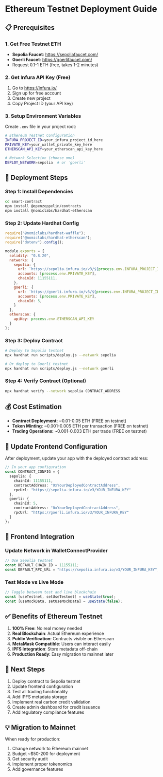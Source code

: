 # Ethereum Testnet Deployment Guide

## 📋 Prerequisites

### 1. Get Free Testnet ETH
- **Sepolia Faucet**: https://sepoliafaucet.com/
- **Goerli Faucet**: https://goerlifaucet.com/
- Request 0.1-1 ETH (free, takes 1-2 minutes)

### 2. Get Infura API Key (Free)
1. Go to https://infura.io/
2. Sign up for free account
3. Create new project
4. Copy Project ID (your API key)

### 3. Setup Environment Variables
Create `.env` file in your project root:

```bash
# Ethereum Testnet Configuration
INFURA_PROJECT_ID=your_infura_project_id_here
PRIVATE_KEY=your_wallet_private_key_here
ETHERSCAN_API_KEY=your_etherscan_api_key_here

# Network Selection (choose one)
DEPLOY_NETWORK=sepolia  # or 'goerli'
```

## 🚀 Deployment Steps

### Step 1: Install Dependencies
```bash
cd smart-contract
npm install @openzeppelin/contracts
npm install @nomiclabs/hardhat-etherscan
```

### Step 2: Update Hardhat Config
```javascript
require("@nomiclabs/hardhat-waffle");
require("@nomiclabs/hardhat-etherscan");
require("dotenv").config();

module.exports = {
  solidity: "0.8.20",
  networks: {
    sepolia: {
      url: `https://sepolia.infura.io/v3/${process.env.INFURA_PROJECT_ID}`,
      accounts: [process.env.PRIVATE_KEY],
      chainId: 11155111,
    },
    goerli: {
      url: `https://goerli.infura.io/v3/${process.env.INFURA_PROJECT_ID}`,
      accounts: [process.env.PRIVATE_KEY], 
      chainId: 5,
    }
  },
  etherscan: {
    apiKey: process.env.ETHERSCAN_API_KEY
  }
};
```

### Step 3: Deploy Contract
```bash
# Deploy to Sepolia testnet
npx hardhat run scripts/deploy.js --network sepolia

# Or deploy to Goerli testnet  
npx hardhat run scripts/deploy.js --network goerli
```

### Step 4: Verify Contract (Optional)
```bash
npx hardhat verify --network sepolia CONTRACT_ADDRESS
```

## 💰 Cost Estimation
- **Contract Deployment**: ~0.01-0.05 ETH (FREE on testnet)
- **Token Minting**: ~0.001-0.005 ETH per transaction (FREE on testnet)
- **Trading Operations**: ~0.001-0.003 ETH per trade (FREE on testnet)

## 🔧 Update Frontend Configuration

After deployment, update your app with the deployed contract address:

```typescript
// In your app configuration
const CONTRACT_CONFIG = {
  sepolia: {
    chainId: 11155111,
    contractAddress: "0xYourDeployedContractAddress",
    rpcUrl: "https://sepolia.infura.io/v3/YOUR_INFURA_KEY"
  },
  goerli: {
    chainId: 5, 
    contractAddress: "0xYourDeployedContractAddress",
    rpcUrl: "https://goerli.infura.io/v3/YOUR_INFURA_KEY"
  }
};
```

## 📱 Frontend Integration

### Update Network in WalletConnectProvider
```typescript
// Use Sepolia testnet
const DEFAULT_CHAIN_ID = 11155111;
const DEFAULT_RPC_URL = "https://sepolia.infura.io/v3/YOUR_INFURA_KEY";
```

### Test Mode vs Live Mode
```typescript
// Toggle between test and live blockchain
const [useTestnet, setUseTestnet] = useState(true);
const [useMockData, setUseMockData] = useState(false);
```

## ✅ Benefits of Ethereum Testnet

1. **100% Free**: No real money needed
2. **Real Blockchain**: Actual Ethereum experience
3. **Public Verification**: Contracts visible on Etherscan
4. **MetaMask Compatible**: Users can interact easily
5. **IPFS Integration**: Store metadata off-chain
6. **Production Ready**: Easy migration to mainnet later

## 🎯 Next Steps

1. Deploy contract to Sepolia testnet
2. Update frontend configuration
3. Test all trading functionality
4. Add IPFS metadata storage
5. Implement real carbon credit validation
6. Create admin dashboard for credit issuance
7. Add regulatory compliance features

## 💡 Migration to Mainnet

When ready for production:
1. Change network to Ethereum mainnet
2. Budget ~$50-200 for deployment
3. Get security audit
4. Implement proper tokenomics
5. Add governance features
